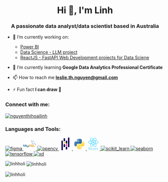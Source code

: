 <h1 align="center">Hi 👋, I'm Linh</h1>
<h3 align="center">A passionate data analyst/data scientist based in Australia</h3>

- 🔭 I’m currently working on:
  - [Power BI](https://github.com/Linhholi/PowerBI)
  - [Data Science - LLM project](https://github.com/Linhholi/LLM)
  - [ReactJS - FastAPI Web Development projects for Data Sciene](https://github.com/Linhholi/React_FastAPI)

- 🌱 I’m currently learning **Google Data Analytics Professional Certificate**

- 📫 How to reach me **leslie.th.nguyen@gmail.com**

- ⚡ Fun fact **I can draw 🎨**

<h3 align="left">Connect with me:</h3>
<p align="left">
<a href="https://linkedin.com/in/nguyenthihoailinh" target="blank"><img align="center" src="https://raw.githubusercontent.com/rahuldkjain/github-profile-readme-generator/master/src/images/icons/Social/linked-in-alt.svg" alt="nguyenthihoailinh" height="30" width="40" /></a>
</p>

<h3 align="left">Languages and Tools:</h3>
<p align="left"> <a href="https://www.figma.com/" target="_blank" rel="noreferrer"> <img src="https://www.vectorlogo.zone/logos/figma/figma-icon.svg" alt="figma" width="40" height="40"/> </a> <a href="https://www.mysql.com/" target="_blank" rel="noreferrer"> <img src="https://raw.githubusercontent.com/devicons/devicon/master/icons/mysql/mysql-original-wordmark.svg" alt="mysql" width="40" height="40"/> </a> <a href="https://opencv.org/" target="_blank" rel="noreferrer"> <img src="https://www.vectorlogo.zone/logos/opencv/opencv-icon.svg" alt="opencv" width="40" height="40"/> </a> <a href="https://pandas.pydata.org/" target="_blank" rel="noreferrer"> <img src="https://raw.githubusercontent.com/devicons/devicon/2ae2a900d2f041da66e950e4d48052658d850630/icons/pandas/pandas-original.svg" alt="pandas" width="40" height="40"/> </a> <a href="https://www.python.org" target="_blank" rel="noreferrer"> <img src="https://raw.githubusercontent.com/devicons/devicon/master/icons/python/python-original.svg" alt="python" width="40" height="40"/> </a> <a href="https://reactjs.org/" target="_blank" rel="noreferrer"> <img src="https://raw.githubusercontent.com/devicons/devicon/master/icons/react/react-original-wordmark.svg" alt="react" width="40" height="40"/> </a> <a href="https://scikit-learn.org/" target="_blank" rel="noreferrer"> <img src="https://upload.wikimedia.org/wikipedia/commons/0/05/Scikit_learn_logo_small.svg" alt="scikit_learn" width="40" height="40"/> </a> <a href="https://seaborn.pydata.org/" target="_blank" rel="noreferrer"> <img src="https://seaborn.pydata.org/_images/logo-mark-lightbg.svg" alt="seaborn" width="40" height="40"/> </a> <a href="https://www.tensorflow.org" target="_blank" rel="noreferrer"> <img src="https://www.vectorlogo.zone/logos/tensorflow/tensorflow-icon.svg" alt="tensorflow" width="40" height="40"/> </a> <a href="https://www.adobe.com/products/xd.html" target="_blank" rel="noreferrer"> <img src="https://cdn.worldvectorlogo.com/logos/adobe-xd.svg" alt="xd" width="40" height="40"/> </a> </p>

<p><img align="left" src="https://github-readme-stats.vercel.app/api/top-langs?username=linhholi&show_icons=true&locale=en&layout=compact" alt="linhholi" /></p>

<p>&nbsp;<img align="center" src="https://github-readme-stats.vercel.app/api?username=linhholi&show_icons=true&locale=en" alt="linhholi" /></p>

<p><img align="center" src="https://github-readme-streak-stats.herokuapp.com/?user=linhholi&" alt="linhholi" /></p>
